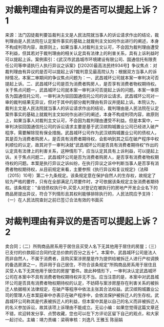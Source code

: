 # 对裁判理由有异议的是否可以提起上诉？1

来源：法门囚徒裁判要旨裁判主文是人民法院就当事人的诉讼请求作出的结论，裁判理由是人民法院在认定案件事实的基础上就裁判主文如何作出进行的阐述，本身不构成判项内容，故原则上，如果当事人对裁判主文认可，不会因为裁判理由遭受不利益，但其若对于裁判理由的相关认定具有法律上的利害关系，具有上诉利益时可以提起上诉。案例索引：《武汉市武昌城市环境建设有限公司、国通信托有限责任公司等申请执行人执行异议之诉案》【(2020)最高法民终934号】争议焦点：对裁判理由有异议的是否可以提起上诉?裁判意见最高院认为：根据双方当事人的诉辩情况，本案二审期间的争议焦点问题为：一、武昌城环公司就本案一审判决可否提起上诉。二、武昌城环公司是否为消费者购房人，是否享有消费者物权期待权。关于焦点问题一，武昌城环公司就本案一审判决可否提起上诉的问题。本案一审原告为国通信托公司，一审判决为驳回国通信托公司的诉讼请求。武昌城环公司对一审的裁判结果无异议，但对于其中的部分裁判理由有异议并提起上诉。本院认为，裁判主文是人民法院就当事人的诉讼请求作出的结论，裁判理由是人民法院在认定案件事实的基础上就裁判主文如何作出进行的阐述，本身不构成判项内容，故原则上，如果当事人对裁判主文认可，不会因为裁判理由遭受不利益。但是本案中，一审判决驳回国通信托公司的诉讼请求主要是基于武汉缤购城置业公司已经进入破产程序，需要解除现有保全措施。武昌城环公司作为武汉缤购城置业公司的债权人，其是否为消费者购房人，是否具有消费者期待权，会影响到其之后在破产程序中权利顺位的认定，故其对于一审判决就“武昌城环公司是否具有消费者期待权”作出的认定具有法律上的利害关系，这种情形下，应当认定其具有上诉利益，可以提起上诉。关于焦点问题二，武昌城环公司是否为消费者购房人，是否享有消费者物权期待权的问题。本案是执行异议之诉纠纷，在执行异议之诉中判断当事人是否享有消费者物权期待权，从目前规定来看，主要参照《执行异议和复议规定》（法释〔2015〕10号）第二十九条规定。该条规定意在保护自然人的生存权，故规定了较为严格的要件，只有在全部满足几项要件时，才可依据该条规定主张消费者期待权。该条规定：“金钱债权执行中,买受人对登记在被执行的房地产开发企业名下的商品房提出异议，符合下列情形且其权利能够排除执行的，人民法院应予支持：（一）在人民法院查封之前已签订合法有效的书面买

# 对裁判理由有异议的是否可以提起上诉？2

卖合同；（二）所购商品房系用于居住且买受人名下无其他用于居住的房屋；（三）已支付的价款超过合同约定总价款的百分之五十”。本案中，武昌城环公司是法人而非自然人，不属于消费者，且购买案涉房屋是作为提供给被拆迁人进行产权调换的备选房源之一，而非用于自己居住，不符合该条规定“所购商品房系用于居住且买受人名下无其他用于居住的房屋”要件。故此种情形下，一审判决认定武昌城环公司在本案中不具有消费者物权期待权并无不当。应当注意的是，本案中对武昌城环公司是否具有消费者物权期待权的认定，不妨碍与案涉房屋存在利害关系的被拆迁人依据相关法律规定，在破产等程序中依法主张其合法权益。武汉缤购城置业公司的管理人在本案庭审中亦表示在破产程序中，会依法保护被拆迁人的生存权。武昌城环公司称其是代表被拆迁人的利益，但本案中其是以自己的名义而非被拆迁人的名义参加诉讼，故其该项上诉理由不能成立。无讼小编：如果您觉得这篇文章还不错，欢迎转发分享、点赞收藏，您也可以在下方评论区留下自己的观点，和大家一起讨论。主编：靖力责编：梁萌审核：刘逸凡 王雅玉 陈丽娟

